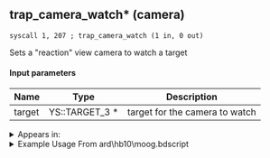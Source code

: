 ## trap_camera_watch* (camera)

`syscall 1, 207 ; trap_camera_watch (1 in, 0 out)`

Sets a "reaction" view camera to watch a target

#### Input parameters
| Name | Type | Description
|------|------|------------
| target   | YS::TARGET_3 *   | target for the camera to watch




<details>
	<summary>Appears in:</summary>
| filename | Entity (obj)
|----------|-------------
| ard\hb10\moog.bdscript       |           
| limit\jack\limi.bdscript       |           
| limit\trinity\limi.bdscript       |           
| limit\trinity_wi\limi.bdscript       |           
| limit\trinity_zz\limi.bdscript       |           
| obj\B_BB110\b_bb.bdscript       | ((B) Dark Thorn)          
| obj\B_EX110\b_ex.bdscript       | ((B) Axel (Twilight Town, 2nd fight))          
| obj\B_EX110_LV99\b_ex.bdscript       | ((B99) Axel (Limit Cut))          
| obj\B_EX110_SKIRMISH\b_ex.bdscript       | ((B) Axel (boss, freezes when RC is used) (SKIRMISH) (EX))          
| obj\B_EX420\b_ex.bdscript       | ((B) Lingering Will)          
| obj\F_CA050\f_ca.bdscript       | ((F) Explosive barrel (CA))          
| obj\F_NM100\f_nm.bdscript       | ((F) Oogie’s present (NM))          
| obj\F_NM170_CATCH\f_nm.bdscript       | ((F) Present minigame (CATCH) (NM))          
| obj\F_PO080\f_po.bdscript       | ((F) Honey pot (PO))          
| obj\N_HB630\n_hb.bdscript       | ((N) Sephiroth (HB))          
| obj\N_PO010_BTL\n_po.bdscript       | ((N) Pooh (BTL) (PO))          

</details>

<details>
	<summary>Example Usage From ard\hb10\moog.bdscript</summary>
```plaintext
L55:
 pushFromPSp 0
 pushImm 1295
 syscall 1, 114 ; trap_obj_search_by_entry (2 in, 0 out)
 pushFromPSp 0
 syscall 1, 207 ; trap_camera_watch (1 in, 0 out)
 pushImm 36
 pushImm 17626
 gosub 8, L75
 ret
```
</details>

